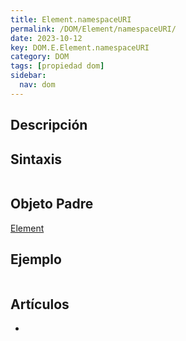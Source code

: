 ```yaml
---
title: Element.namespaceURI
permalink: /DOM/Element/namespaceURI/
date: 2023-10-12
key: DOM.E.Element.namespaceURI
category: DOM
tags: [propiedad dom]
sidebar:
  nav: dom
---
```


## Descripción


## Sintaxis


```javascript

```


## Objeto Padre


[Element](https://www.w3api.com/DOM/Element/)


## Ejemplo


```javascript

```


## Artículos

- 
